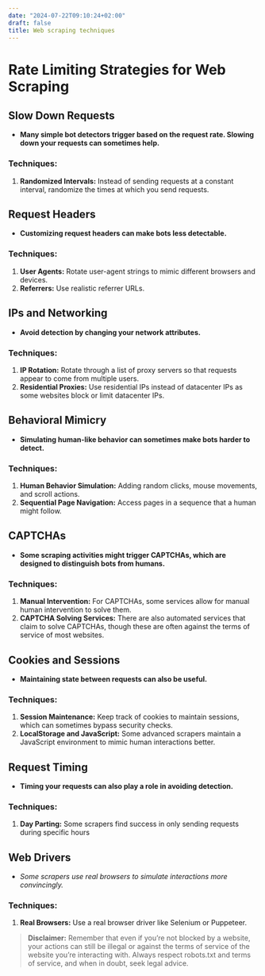 ```yaml
---
date: "2024-07-22T09:10:24+02:00"
draft: false
title: Web scraping techniques
---
```


# Rate Limiting Strategies for Web Scraping

## Slow Down Requests

-   **Many simple bot detectors trigger based on the request rate.
    Slowing down your requests can sometimes help.**

### Techniques:

1.  **Randomized Intervals:** Instead of sending requests at a constant
    interval, randomize the times at which you send requests.

## Request Headers

-   **Customizing request headers can make bots less detectable.**

### Techniques:

1.  **User Agents:** Rotate user-agent strings to mimic different
    browsers and devices.
2.  **Referrers:** Use realistic referrer URLs.

## IPs and Networking

-   **Avoid detection by changing your network attributes.**

### Techniques:

1.  **IP Rotation:** Rotate through a list of proxy servers so that
    requests appear to come from multiple users.
2.  **Residential Proxies:** Use residential IPs instead of datacenter
    IPs as some websites block or limit datacenter IPs.

## Behavioral Mimicry

-   **Simulating human-like behavior can sometimes make bots harder to
    detect.**

### Techniques:

1.  **Human Behavior Simulation:** Adding random clicks, mouse
    movements, and scroll actions.
2.  **Sequential Page Navigation:** Access pages in a sequence that a
    human might follow.

## CAPTCHAs

-   **Some scraping activities might trigger CAPTCHAs, which are
    designed to distinguish bots from humans.**

### Techniques:

1.  **Manual Intervention:** For CAPTCHAs, some services allow for
    manual human intervention to solve them.
2.  **CAPTCHA Solving Services:** There are also automated services that
    claim to solve CAPTCHAs, though these are often against the terms of
    service of most websites.

## Cookies and Sessions

-   **Maintaining state between requests can also be useful.**

### Techniques:

1.  **Session Maintenance:** Keep track of cookies to maintain sessions,
    which can sometimes bypass security checks.
2.  **LocalStorage and JavaScript:** Some advanced scrapers maintain a
    JavaScript environment to mimic human interactions better.

## Request Timing

-   **Timing your requests can also play a role in avoiding detection.**

### Techniques:

1.  **Day Parting:** Some scrapers find success in only sending requests
    during specific hours

## Web Drivers

-   *Some scrapers use real browsers to simulate interactions more
    convincingly.*

### Techniques:

1.  **Real Browsers:** Use a real browser driver like Selenium or
    Puppeteer.

> **Disclaimer:** Remember that even if you’re not blocked by a website,
> your actions can still be illegal or against the terms of service of
> the website you’re interacting with. Always respect robots.txt and
> terms of service, and when in doubt, seek legal advice.
